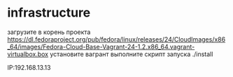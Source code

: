 # infrastructure
загрузите в корень проекта
https://dl.fedoraproject.org/pub/fedora/linux/releases/24/CloudImages/x86_64/images/Fedora-Cloud-Base-Vagrant-24-1.2.x86_64.vagrant-virtualbox.box
установите вагрант
выполните скрипт запуска ./install

IP:192.168.13.13
